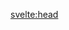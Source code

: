 <script>
  // import earth from '$lib/assets/itty-usb-earth.jpg'
  import { pageTitle } from '~/utils/pageTitle'

  // let { quote } = data
</script>

<!-- HEAD -->
<svelte:head>
  <title>{pageTitle('Stuff')}</title>
  <meta name="description" content="Not relevant." />
</svelte:head>
